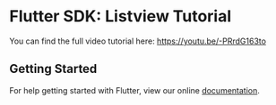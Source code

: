 # Flutter SDK: Listview Tutorial

You can find the full video tutorial here: https://youtu.be/-PRrdG163to

## Getting Started

For help getting started with Flutter, view our online
[documentation](http://flutter.io/).
